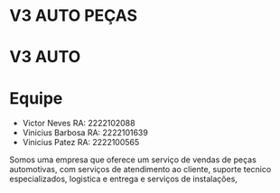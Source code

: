 # V3 AUTO PEÇAS

# V3 AUTO

# Equipe

- Victor Neves RA: 2222102088
- Vinicius Barbosa RA: 2222101639
- Vinicius Patez RA: 2222100565


Somos uma empresa que oferece um serviço de vendas de peças automotivas, com serviços de atendimento ao cliente,
suporte tecnico especializados, logistica e entrega e serviços de instalações, 


